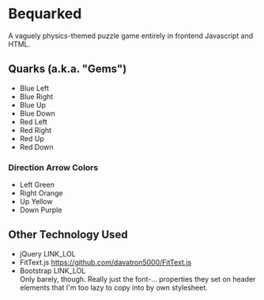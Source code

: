 ﻿# Bequarked
A vaguely physics-themed puzzle game entirely in frontend Javascript and HTML.


## Quarks (a.k.a. "Gems")
+ Blue Left
+ Blue Right
+ Blue Up
+ Blue Down
+ Red Left
+ Red Right
+ Red Up
+ Red Down

### Direction Arrow Colors
+ Left   Green
+ Right  Orange
+ Up     Yellow
+ Down   Purple

## Other Technology Used

+ jQuery LINK_LOL
+ FitText.js https://github.com/davatron5000/FitText.js
+ Bootstrap LINK_LOL  
  Only barely, though. Really just the font-... properties they set on header elements that I'm too lazy to copy into by own stylesheet.
